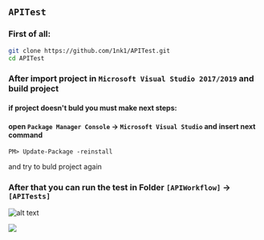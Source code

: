## ``APITest``

### First of all: 

```bash
git clone https://github.com/1nk1/APITest.git
cd APITest
```
### After import project in `Microsoft Visual Studio 2017/2019` and build project

#### if project doesn't buld you must make next steps: 
#### open `Package Manager Console` -> `Microsoft Visual Studio` and insert next command

```Power Shell
PM> Update-Package -reinstall
```
and try to buld project again<br>


### After that you can run the test in Folder `[APIWorkflow]` -> `[APITests]`

![alt text](https://i.ibb.co/5hjDNwG/2323.png)<br>

![](https://img.shields.io/appveyor/ci/gruntjs/grunt.svg?colorB=green&label=bulid&logo=1nk1&logoColor=cyan&style=plastic)
